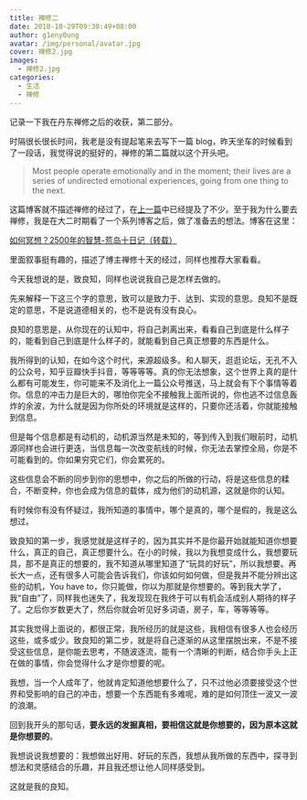 ```yaml
---
title: 禅修二
date: 2018-10-29T09:30:49+08:00
author: g1eny0ung
avatar: /img/personal/avatar.jpg
cover: 禅修2.jpg
images:
  - 禅修2.jpg
categories:
  - 生活
  - 禅修
---
```


记录一下我在丹东禅修之后的收获，第二部分。

<!--more-->

时隔很长很长时间，我老是没有提起笔来去写下一篇 blog，昨天坐车的时候看到了一段话，我觉得说的挺好的，禅修的第二篇就以这个开头吧。

> Most people operate emotionally and in the moment; their lives are a series of undirected emotional experiences, going from one thing to the next.

这篇博客就不描述禅修的经过了，在[上一篇](/posts/禅修-知行合一 "禅修一")中已经提及了不少。至于我为什么要去禅修，我是在大二时期看了一个系列博客之后，做了准备去的想法。博客在这里：

[如何冥想？2500年的智慧-荒岛十日记（转载）](/posts/转载-如何冥想-2500年的智慧-荒岛十日记)

里面叙事挺有趣的，描述了博主禅修十天的经过，同样也推荐大家看看。

今天我想说的是，致良知，同样也说说我自己是怎样去做的。

先来解释一下这三个字的意思，致可以是致力于、达到、实现的意思。良知不是既定的意思，不是说道德相关的，也不是说有没有良心。

良知的意思是，从你现在的认知中，将自己剥离出来，看看自己到底是什么样子的，能看到自己到底是什么样子的，就能看到自己真正想要的东西是什么。

我所得到的认知，在如今这个时代，来源超级多。和人聊天，逛逛论坛，无孔不入的公众号，知乎豆瓣快手抖音，等等等等。真的你无法想象，这个世界上真的是什么都有可能发生，你可能来不及消化上一篇公众号推送，马上就会有下个事情等着你。信息的冲击力是巨大的，哪怕你完全不接触我上面所说的，你也逃不过信息轰炸的余波，为什么就是因为你所处的环境就是这样的，只要你还活着，你就能接触到信息。

但是每个信息都是有动机的，动机源当然是未知的，等到传入到我们眼前时，动机源同样也会进行更迭，当信息每一次改变航线的时候，你无法去掌控全局，你是不可能看到的。你如果穷究它们，你会累死的。

这些信息会不断的同步到你的思想中，你之后的所做的行动，将是这些信息的糅合，不断变种，你也会成为信息的载体，成为他们的动机源，这就是你的认知。

有时候你有没有怀疑过，我所知道的事情中，哪个是真的，哪个是假的，我是这么想过。

致良知的第一步，我感觉就是这样子的，因为其实并不是你最开始就能知道你想要什么，真正的自己，真正想要什么。在小的时候，我以为我想变成什么，我想要玩具，那不是真正的想要的，我不知道从哪里知道了“玩具的好玩”，所以我想要。再长大一点，还有很多人可能会告诉我们，你该如何如何做，但是我并不能分辨出这些的动机，You have to，你只能做，你以为那就是你想要的。等到我大学了，我“自由”了，同样我也迷失了，我发现现在我终于可以有机会活成别人期待的样子了。之后你岁数更大了，然后你就会听见好多词语，房子，车，等等等等。

其实我觉得上面说的，都很正常，我所经历的就是这些，我相信有很多人也会经历这些，或多或少。致良知的第二步，就是将自己逐渐的从这里摆脱出来，不是不接受这些信息，是你能去思考，不随波逐流，能有一个清晰的判断，结合你手头上正在做的事情，你会觉得什么才是你想要的呢。

我想，当一个人成年了，他就肯定知道他想要什么了，只不过他必须要接受这个世界和受影响的自己的冲击，想要一个东西能有多难呢，难的是如何顶住一波又一波的浪潮。

回到我开头的那句话，**要永远的发掘真相，要相信这就是你想要的，因为原本这就是你想要的**。

我想说说我想要的：我想做出好用、好玩的东西，我想从我所做的东西中，探寻到想法和灵感结合的乐趣，并且我还想让他人同样感受到。

这就是我的良知。
